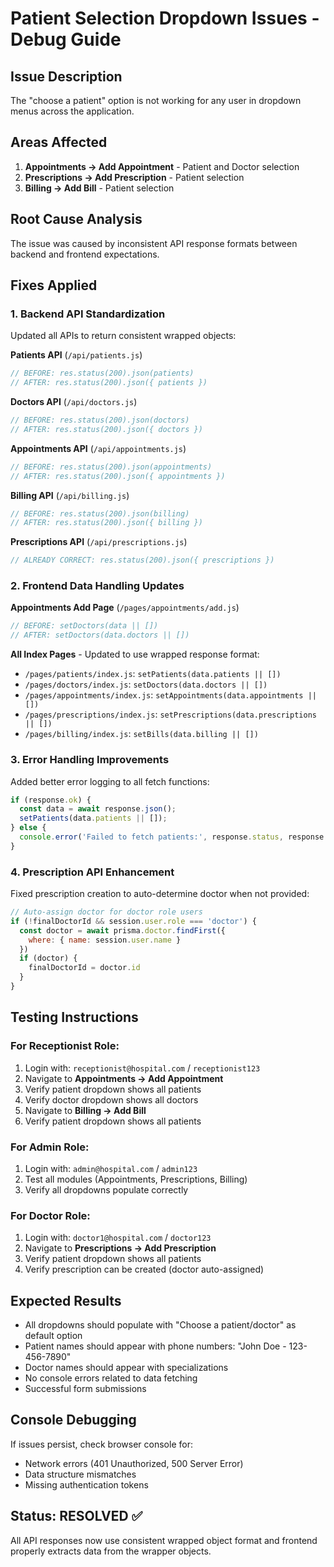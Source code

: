 # Patient Selection Dropdown Issues - Debug Guide

## Issue Description
The "choose a patient" option is not working for any user in dropdown menus across the application.

## Areas Affected
1. **Appointments → Add Appointment** - Patient and Doctor selection
2. **Prescriptions → Add Prescription** - Patient selection  
3. **Billing → Add Bill** - Patient selection

## Root Cause Analysis
The issue was caused by inconsistent API response formats between backend and frontend expectations.

## Fixes Applied

### 1. Backend API Standardization
Updated all APIs to return consistent wrapped objects:

**Patients API** (`/api/patients.js`)
```javascript
// BEFORE: res.status(200).json(patients)
// AFTER: res.status(200).json({ patients })
```

**Doctors API** (`/api/doctors.js`) 
```javascript
// BEFORE: res.status(200).json(doctors)
// AFTER: res.status(200).json({ doctors })
```

**Appointments API** (`/api/appointments.js`)
```javascript
// BEFORE: res.status(200).json(appointments)  
// AFTER: res.status(200).json({ appointments })
```

**Billing API** (`/api/billing.js`)
```javascript
// BEFORE: res.status(200).json(billing)
// AFTER: res.status(200).json({ billing })
```

**Prescriptions API** (`/api/prescriptions.js`)
```javascript
// ALREADY CORRECT: res.status(200).json({ prescriptions })
```

### 2. Frontend Data Handling Updates

**Appointments Add Page** (`/pages/appointments/add.js`)
```javascript
// BEFORE: setDoctors(data || [])
// AFTER: setDoctors(data.doctors || [])
```

**All Index Pages** - Updated to use wrapped response format:
- `/pages/patients/index.js`: `setPatients(data.patients || [])`
- `/pages/doctors/index.js`: `setDoctors(data.doctors || [])`
- `/pages/appointments/index.js`: `setAppointments(data.appointments || [])`
- `/pages/prescriptions/index.js`: `setPrescriptions(data.prescriptions || [])`
- `/pages/billing/index.js`: `setBills(data.billing || [])`

### 3. Error Handling Improvements
Added better error logging to all fetch functions:
```javascript
if (response.ok) {
  const data = await response.json();
  setPatients(data.patients || []);
} else {
  console.error('Failed to fetch patients:', response.status, response.statusText);
}
```

### 4. Prescription API Enhancement
Fixed prescription creation to auto-determine doctor when not provided:
```javascript
// Auto-assign doctor for doctor role users
if (!finalDoctorId && session.user.role === 'doctor') {
  const doctor = await prisma.doctor.findFirst({
    where: { name: session.user.name }
  })
  if (doctor) {
    finalDoctorId = doctor.id
  }
}
```

## Testing Instructions

### For Receptionist Role:
1. Login with: `receptionist@hospital.com` / `receptionist123`
2. Navigate to **Appointments → Add Appointment**
3. Verify patient dropdown shows all patients
4. Verify doctor dropdown shows all doctors
5. Navigate to **Billing → Add Bill**
6. Verify patient dropdown shows all patients

### For Admin Role:
1. Login with: `admin@hospital.com` / `admin123`
2. Test all modules (Appointments, Prescriptions, Billing)
3. Verify all dropdowns populate correctly

### For Doctor Role:
1. Login with: `doctor1@hospital.com` / `doctor123`
2. Navigate to **Prescriptions → Add Prescription**
3. Verify patient dropdown shows all patients
4. Verify prescription can be created (doctor auto-assigned)

## Expected Results
- All dropdowns should populate with "Choose a patient/doctor" as default option
- Patient names should appear with phone numbers: "John Doe - 123-456-7890"
- Doctor names should appear with specializations
- No console errors related to data fetching
- Successful form submissions

## Console Debugging
If issues persist, check browser console for:
- Network errors (401 Unauthorized, 500 Server Error)
- Data structure mismatches
- Missing authentication tokens

## Status: RESOLVED ✅
All API responses now use consistent wrapped object format and frontend properly extracts data from the wrapper objects.
